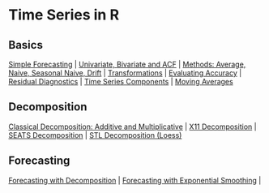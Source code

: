# Time Series in R

## Basics

[Simple Forecasting](docs/01SimpleForecasting.md) |
[Univariate, Bivariate and ACF](docs/0SimpleTSFCUnivariateBivariateACF.md) |
[Methods: Average, Naive, Seasonal Naive, Drift](docs/03SimpleFCMethodsAverageNaiveSeasonalNaiveDrift.md) |
[Transformations](docs/04Transformations.md) |
[Evaluating Accuracy](docs/05EvaluatingFCAccuracy.md) |
[Residual Diagnostics](docs/06ResidualDiagnostics.md) |
[Time Series Components](docs/07TimeSeriesComponents.md) |
[Moving Averages](docs/08MovingAverages.md)

## Decomposition

[Classical Decomposition: Additive and Multiplicative](docs/09ClassicalDecomposition.md) |
[X11 Decomposition](docs/10X11Decomposition.md) |
[SEATS Decomposition](docs/11SEATSDecomposition.md) |
[STL Decomposition (Loess)](docs/12STLDecomposition.md)

## Forecasting

[Forecasting with Decomposition](docs/13FCWithDecomposition.md) |
[Forecasting with Exponential Smoothing](docs/14FCWithExponentialSmoothing.md) |

